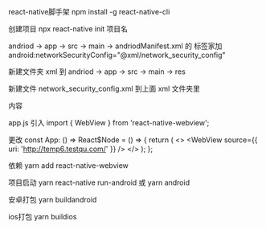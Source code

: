 react-native脚手架 npm install -g react-native-cli

创建项目   npx react-native init 项目名

andriod -> app -> src -> main -> andriodManifest.xml 的 <application>标签家加 android:networkSecurityConfig="@xml/network_security_config"

新建文件夹 xml 到 andriod -> app -> src -> main -> res  

新建文件 network_security_config.xml 到上面 xml 文件夹里

内容  <?xml version="1.0" encoding="utf-8"?>
<network-security-config>
    <base-config cleartextTrafficPermitted="true">
        <trust-anchors>
            <certificates src="system" />
        </trust-anchors>
    </base-config>
</network-security-config>

app.js  引入 import { WebView } from 'react-native-webview';

更改 
  const App: () => React$Node = () => {
  return (
    <>
    <WebView
      source={{ uri: 'http://temp6.testqu.com/' }}
    />
  </>
  );
};

依赖  yarn add react-native-webview

项目启动   yarn react-native run-android   或  yarn android

安卓打包   yarn buildandroid

ios打包   yarn buildios
